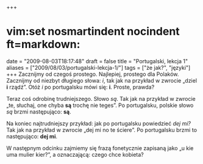 +++
# vim:set nosmartindent nocindent ft=markdown:
date = "2009-08-03T18:17:48"
draft = false
title = "Portugalski, lekcja 1"
aliases = ["2009/08/03/portugalski-lekcja-1/"]
tags = ["że jak?", "języki"]
+++
Zacznijmy od czegoś prostego. Najlepiej, prostego dla Polaków. Zacznijmy od
niezbyt długiego słowa: _i_, tak jak na przykład w zwrocie „dziel **i**
rządź”. Otóż _i_ po portugalsku mówi się: **i**. Proste, prawda?

Teraz coś odrobinę trudniejszego. Słowo _są_. Tak jak na przykład w zwrocie
„te, słuchaj, one chyba **są** trochę nie teges”. Po portugalsku, polskie
słowo _są_ brzmi następująco: **są**.

Na koniec najtrudniejszy przykład: jak po portugalsku powiedzieć _dej mi?_ Tak
jak na przykład w zwrocie „dej mi no te ściere”. Po portugalsku brzmi to
następująco: **dej mi**.

W następnym odcinku zajmiemy się frazą fonetycznie zapisaną jako „u kie uma
mulier kier?”, a oznaczającą: czego chce kobieta?

